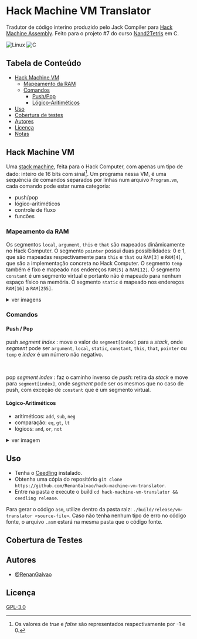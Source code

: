 # Hack Machine VM Translator
Tradutor de código interino produzido pelo Jack Compiler para [Hack Machine Assembly](https://github.com/RenanGalvao/hack-machine-assembler). 
Feito para o projeto #7 do curso [Nand2Tetris](https://www.nand2tetris.org/) em C.

![Linux](https://img.shields.io/badge/Linux-FCC624?style=for-the-badge&logo=linux&logoColor=black)
![C](https://img.shields.io/badge/c-%2300599C.svg?style=for-the-badge&logo=c&logoColor=white)

## Tabela de Conteúdo
- [Hack Machine VM](#hack-machine-vm)
    - [Mapeamento da RAM](#mapeamento-da-ram)
    - [Comandos](#comandos)
        - [Push/Pop](#push-%2F-pop)
        - [Lógico-Aritiméticos](#lógico-aritiméticos)
- [Uso](#uso)
- [Cobertura de testes](#cobertura-de-testes)
- [Autores](#autores)
- [Licença](#licença)
- [Notas](#notas)

## Hack Machine VM
Uma [stack machine](https://en.wikipedia.org/wiki/Stack_machine), feita para o Hack Computer, com 
apenas um tipo de dado: inteiro de 16 bits com sinal[^1]. Um programa nessa VM, é uma sequência de 
comandos separados por linhas num arquivo ``Program.vm``, cada comando pode estar numa categoria:

- push/pop
- lógico-aritiméticos
- controle de fluxo
- funcões

### Mapeamento da RAM
Os segmentos ``local``, ``argument``, ``this`` e ``that`` são mapeados dinâmicamente no Hack Computer.
O segmento ``pointer`` possui duas possibilidades: 0 e 1, que são mapeadas respectivamente para ``this``
 e ``that`` ou ``RAM[3]`` e ``RAM[4]``, que são a implementação concreta no Hack Computer. O segmento 
``temp`` também é fixo e mapeado nos endereços ``RAM[5]`` a ``RAM[12]``. O segmento ``constant`` é um
segmento virtual e portanto não é mapeado para nenhum espaço físico na memória. O segmento ``static``
é mapeado nos endereços ``RAM[16]`` a ``RAM[255]``.

<details>
    <summary>ver imagens</summary>

![ram-usage-0](assets/ram-usage-0.png)
![ram-usage-1](assets/ram-usage-1.png)

*base address*
: é o endereço concreto no Hack Computer.
</details>

### Comandos

#### Push / Pop
push *segment index*
: move o valor de ``segment[index]`` para a *stack*, onde *segment* pode ser ``argument``, ``local``, 
``static``, ``constant``, ``this``, ``that``, ``pointer`` ou ``temp`` e *index* é um número não negativo. 

<br/>

pop *segment index*
: faz o caminho inverso de *push*: retira da *stack* e move para ``segment[index]``, onde *segment* pode
ser os mesmos que no caso de push, com exceção de ``constant`` que é um segmento virtual.

#### Lógico-Aritiméticos
- aritiméticos: ``add``, ``sub``, ``neg``
- comparação: ``eq``, ``gt``, ``lt``
- lógicos: ``and``, ``or``, ``not``

<details>
    <summary>ver imagem</summary>

![arithmetic-logical-commands](assets/arithmetic-logical-commands.png)
</details>


## Uso
- Tenha o [Ceedling](https://www.throwtheswitch.org/ceedling#get-ceedling-section) instalado.
- Obtenha uma cópia do repositório ``git clone https://github.com/RenanGalvao/hack-machine-vm-translator``.
- Entre na pasta e execute o build ``cd hack-machine-vm-translator && ceedling release``.

Para gerar o código ``asm``, utilize dentro da pasta raiz: ``./build/release/vm-translator <source-file>``. 
Caso não tenha nenhum tipo de erro no código fonte, o arquivo ``.asm`` estará na mesma pasta que o código fonte.

## Cobertura de Testes

## Autores
- [@RenanGalvao](https://www.github.com/RenanGalvao)


## Licença
[GPL-3.0](LICENSE)


[^1]: Os valores de *true* e *false* são representados respectivamente por -1 e 0.
